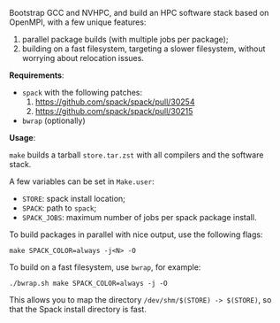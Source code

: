 Bootstrap GCC and NVHPC, and build an HPC software stack based on OpenMPI, with a few
unique features:

1. parallel package builds (with multiple jobs per package);
2. building on a fast filesystem, targeting a slower filesystem, without worrying
   about relocation issues.

**Requirements**:

- `spack` with the following patches:
  1. https://github.com/spack/spack/pull/30254
  2. https://github.com/spack/spack/pull/30215
- `bwrap` (optionally)


**Usage**:

`make` builds a tarball `store.tar.zst` with all compilers and the software stack.

A few variables can be set in `Make.user`:

- `STORE`: spack install location;
- `SPACK`: path to `spack`;
- `SPACK_JOBS`: maximum number of jobs per spack package install.

To build packages in parallel with nice output, use the following flags:

```
make SPACK_COLOR=always -j<N> -O
```

To build on a fast filesystem, use `bwrap`, for example:

```
./bwrap.sh make SPACK_COLOR=always -j -O
```

This allows you to map the directory `/dev/shm/$(STORE) -> $(STORE)`, so that the Spack
install directory is fast.